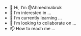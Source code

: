 - 👋 Hi, I’m @Ahmedmabruk
- 👀 I’m interested in ...
- 🌱 I’m currently learning ...
- 💞️ I’m looking to collaborate on ...
- 📫 How to reach me ...

<!---
Ahmedmabruk/Ahmedmabruk is a ✨ special ✨ repository because its `README.md` (this file) appears on your GitHub profile.
You can click the Preview link to take a look at your changes.
--->
